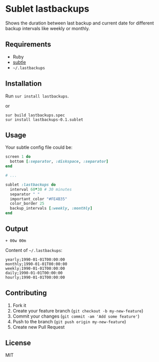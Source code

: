 # Sublet lastbackups

Shows the duration between last backup and current date for different backup intervals like weekly or monthly.

## Requirements

* Ruby
* [subtle](http://subtle.subforge.org/)
* `~/.lastbackups`

## Installation

Run `sur install lastbackups`.

or

```
sur build lastbackups.spec
sur install lastbackups-0.1.sublet
```

## Usage

Your subtle config file could be:
```ruby
screen 1 do
  bottom [:separator, :diskspace, :separator]
end

# ...

sublet :lastbackups do
  interval 60*30 # 30 minutes
  separator " "
  important_color "#FE4B35"
  color_border 25
  backup_intervals [:weekly, :monthly]
end
```

## Output

```
+ 00w 00m
```

Content of `~/.lastbackups`:
```
yearly;1990-01-01T00:00:00
monthly;1990-01-01T00:00:00
weekly;1990-01-01T00:00:00
daily;1990-01-01T00:00:00
hourly;1990-01-01T00:00:00
```

## Contributing

1. Fork it
2. Create your feature branch (`git checkout -b my-new-feature`)
3. Commit your changes (`git commit -am 'Add some feature'`)
4. Push to the branch (`git push origin my-new-feature`)
5. Create new Pull Request

## License

MIT
